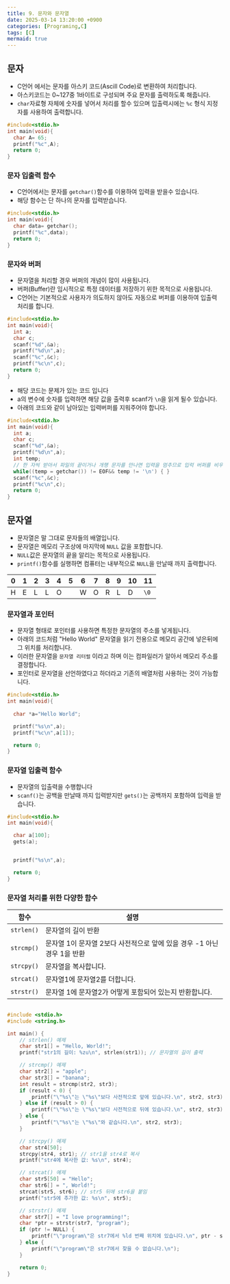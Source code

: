 ```yaml
---
title: 9. 문자와 문자열
date: 2025-03-14 13:20:00 +0900
categories: [Programing,C]
tags: [C]
mermaid: true
---
```

## 문자
- C언어 에서는 문자를 아스키 코드(Ascill Code)로 변환하여 처리합니다.
- 아스키코드는 0~127중 1바이트로 구성되며 주요 문자를 출력하도록 해줍니다.
- `char`자료형 자체에 숫자를 넣어서 처리를 할수 있으며 입출력시에는 `%c` 형식 지정자를 사용하여 출력합니다.

```c
#include<stdio.h>
int main(void){
  char A= 65;
  printf("%c",A);
  return 0;
}


```

### 문자 입출력 함수
- C언어에서는 문자를 `getchar()`함수를 이용하여 입력을 받을수 있습니다.
- 해당 함수는 단 하나의 문자를 입력받습니다.

```c
#include<stdio.h>
int main(void){
  char data= getchar();
  printf("%c",data);
  return 0;
}

```
### 문자와 버퍼
- 문자열을 처리할 경우 버퍼의 개념이 많이 사용됩니다.
- 버퍼(Buffer)란 임시적으로 특정 데이터를 저장하기 위한 목적으로 사용됩니다.
- C언어는 기본적으로 사용자가 의도하지 않아도 자동으로 버퍼를 이용하여 입출력 처리를 합니다. 

```c
#include<stdio.h>
int main(void){
  int a;
  char c;
  scanf("%d",&a);
  printf("%d\n",a);
  scanf("%c",&c);
  printf("%c\n",c);
  return 0;
}


```
- 해당 코드는 문제가 있는 코드 입니다
- a의 변수에 숫자를 입력하면 해당 값을 출력후 scanf가 `\n`을 읽게 될수 있습니다.
- 아래의 코드와 같이 남아있는 입력버퍼를 지워주어야 합니다.

```c
#include<stdio.h>
int main(void){
  int a;
  char c;
  scanf("%d",&a);
  printf("%d\n",a);
  int temp;
  // 한 자씩 받아서 파일의 끝이거나 개행 문자를 만나면 입력을 멈추므로 입럭 버퍼를 비우게 됩니다.
  while((temp = getchar()) != EOF&& temp != '\n') { }
  scanf("%c",&c);
  printf("%c\n",c);
  return 0;
}

```

## 문자열
- 문자열은 말 그대로 문자들의 배열입니다.
- 문자열은 메모리 구조상에 마지막에 `NULL` 값을 포함합니다.
- `NULL`값은 문자열의 끝을 알리는 목적으로 사용됩니다.
- `printf()`함수를 실행하면 컴퓨터는 내부적으로 `NULL`을 만날때 까지 출력합니다.

|0|1|2|3|4|5|6|7|8|9|10|11|
|-|-|-|-|-|-|-|-|-|-|-|-|
|H|E|L|L|O| |W|O|R|L|D|`\0`|

### 문자열과 포인터
- 문자열 형태로 포인터를 사용하면 특정한 문자열의 주소를 넣게됩니다.
- 아래의 코드처럼 "Hello World" 문자열을 읽기 전용으로 메모리 공간에 넣은뒤에 그 위치를 처리합니다.
- 이러한 문자열을 `문자열 리터럴` 이라고 하며 이는 컴파일러가 알아서 메모리 주소를 결정합니다.
- 포인터로 문자열을 선언하였다고 하더라고 기존의 배열처럼 사용하는 것이 가능합니다.
 

```c
#include<stdio.h>
int main(void){
  
  char *a="Hello World";

  printf("%s\n",a);
  printf("%c\n",a[1]);

  return 0;
}

```
### 문자열 입출력 함수
- 문자열의 입출력을 수행합니다
- `scanf()`는 공백을 만날때 까지 입력받지만 `gets()`는 공백까지 포함하여 입력을 받습니다.

```c
#include<stdio.h>
int main(void){

  char a[100];
  gets(a);


  printf("%s\n",a);

  return 0;
}

```

### 문자열 처리를 위한 다양한 함수 

|함수|설명|
|---|---|
|`strlen()`| 문자열의 길이 반환|
|`strcmp()`|문자열 1이 문자열 2보다 사전적으로 앞에 있을 경우 -1 아닌경우 1을 반환|
|`strcpy()`| 문자열을 복사합니다.|
|`strcat()`|문자열1에 문자열2를 더합니다.|
|`strstr()`|문자열 1에 문자열2가 어떻게 포함되어 있는지 반환합니다.|

```c

#include <stdio.h>
#include <string.h>

int main() {
    // strlen() 예제
    char str1[] = "Hello, World!";
    printf("str1의 길이: %zu\n", strlen(str1)); // 문자열의 길이 출력

    // strcmp() 예제
    char str2[] = "apple";
    char str3[] = "banana";
    int result = strcmp(str2, str3);
    if (result < 0) {
        printf("\"%s\"는 \"%s\"보다 사전적으로 앞에 있습니다.\n", str2, str3);
    } else if (result > 0) {
        printf("\"%s\"는 \"%s\"보다 사전적으로 뒤에 있습니다.\n", str2, str3);
    } else {
        printf("\"%s\"는 \"%s\"와 같습니다.\n", str2, str3);
    }

    // strcpy() 예제
    char str4[50];
    strcpy(str4, str1); // str1을 str4로 복사
    printf("str4에 복사한 값: %s\n", str4);

    // strcat() 예제
    char str5[50] = "Hello";
    char str6[] = ", World!";
    strcat(str5, str6); // str5 뒤에 str6을 붙임
    printf("str5에 추가한 값: %s\n", str5);

    // strstr() 예제
    char str7[] = "I love programming!";
    char *ptr = strstr(str7, "program");
    if (ptr != NULL) {
        printf("\"program\"은 str7에서 %ld 번째 위치에 있습니다.\n", ptr - str7);
    } else {
        printf("\"program\"은 str7에서 찾을 수 없습니다.\n");
    }

    return 0;
}


```